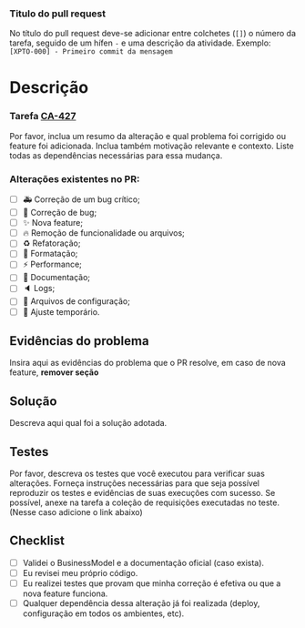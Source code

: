 ### Titulo do pull request
No título do pull request deve-se adicionar entre colchetes (`[]`) o número da tarefa, seguido de um hífen ` - ` e uma descrição da atividade.
Exemplo: `[XPTO-000] - Primeiro commit da mensagem`

# Descrição

### Tarefa [CA-427](https://mundipagg.atlassian.net/secure/RapidBoard.jspa?rapidView=76&projectKey=CA&modal=detail&selectedIssue=CA-427) 

Por favor, inclua um resumo da alteração e qual problema foi corrigido ou feature foi adicionada. Inclua também motivação relevante e contexto. Liste todas as dependências necessárias para essa mudança.

### Alterações existentes no PR:

- [ ] :ambulance: Correção de um bug crítico;
- [ ] :bug: Correção de bug;
- [ ] :sparkles: Nova feature; 
- [ ] :fire: Remoção de funcionalidade ou arquivos;
- [ ] :recycle: Refatoração;
- [ ] :art: Formatação;
- [ ] :zap: Performance;
- [ ] :memo: Documentação;
- [ ] :speaker: Logs;
- [ ] :wrench: Arquivos de configuração;
- [ ] :poop: Ajuste temporário.

## Evidências do problema

Insira aqui as evidências do problema que o PR resolve, em caso de nova feature, **remover seção**

## Solução

Descreva aqui qual foi a solução adotada.

## Testes

Por favor, descreva os testes que você executou para verificar suas alterações. Forneça instruções necessárias para que seja possível reproduzir os testes e evidências de suas execuções com sucesso.
Se possível, anexe na tarefa a coleção de requisições executadas no teste. (Nesse caso adicione o link abaixo)

## Checklist

- [ ] Validei o BusinessModel e a documentação oficial (caso exista).
- [ ] Eu revisei meu próprio código.
- [ ] Eu realizei testes que provam que minha correção é efetiva ou que a nova feature funciona.
- [ ] Qualquer dependência dessa alteração já foi realizada (deploy, configuração em todos os ambientes, etc).

